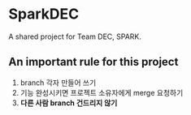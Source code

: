 # SparkDEC

A shared project for Team DEC, SPARK.

## An important rule for this project
1. branch 각자 만들어 쓰기
2. 기능 완성시키면 프로젝트 소유자에게 merge 요청하기
3. **다른 사람 branch 건드리지 않기**
